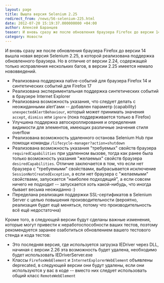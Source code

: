 ```yaml
---
layout: page
title: Вышла версия Selenium 2.25
redirect_from: /news/56-selenium-225.html
date: 2012-07-20 15:19:37.000000000 +04:00
author: Алексей Баранцев
teaser: И вновь сразу же после обновления браузера Firefox до версии 14 вышла новая версия Selenium 2.25, в которой реализована поддержка обновленного браузера. Но в отличие от версии 2.24, содержащей только исправления нескольких багов, в версии 2.25 имеется немало нововведений
category: Новости
---
```

И вновь сразу же после обновления браузера Firefox до версии 14 вышла новая версия Selenium 2.25, в которой реализована поддержка обновленного браузера. Но в отличие от версии 2.24, содержащей только исправления нескольких багов, в версии 2.25 имеется немало нововведений.

* Реализована поддержка native-событий для браузера Firefox 14 и синтетических событий для Firefox 17
* Реализована экспериментальная поддержка синтетических событий в браузере Internet Explorer
* Реализована возможность указания, что следует делать с неожиданными alert'ами -- добавлен параметр (capability) `unexpectedAlertBehaviour`, который может принимать значения `accept`, `dismiss` или `ignore` (пока поддерживается только в Firefox)
* Улучшена поддержка автоскроллирования и определения видимости для элементов, имеющих различные значения стиля overflow
* Реализована возможность удаленного останова Selenium Hub при помощи команды `/lifecycle-manager?action=shutdown`
* Реализована возможность указания "требуемых" свойств браузера `requiredCapabilities` при удаленном вызове, тогда как ранее была только возможность указания "желаемых" свойств браузера `desiredCapabilities`. Отличие заключается в том, что если нет браузера с "требуемыми" свойствами, выбрасывается исключение `SessionNotCreatedException`, а если нет браузера с "желаемыми" свойствами, запускается "наиболее подходящий", а если совсем ничего не подходит -- запускается хоть какой-нибудь, что иногда бывает весьма неожиданно :)
* Переделана реализация поддержки SSL-сертификатов в Selenium Server с целью повышения производительности (вероятно, реализация будет ещё меняться, потому что производительность всё ещё недостаточна)

Кроме того, в следующей версии будут сделаны важные изменения, которые могут привести к неработоспособности ваших тестов, поэтому рекомендуется заранее озаботиться обновлением вашего тестового стенда и кода тестов:

* Это последняя версия, где используется загрузка IEDriver через DLL, начиная с версии 2.26 эта возможность будет удалена, необходимо будет использовать IEDriverServer.exe
* Классы `FirefoxWebElement` и `InternetExplorerWebElement` объявлены deprecated, в следующей версии они будут удалены, если они используются у вас в коде -- вместо них следует использовать общий класс `RemoteWebElement`